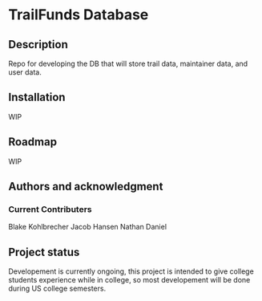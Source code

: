 # TrailFunds Database

## Description
Repo for developing the DB that will store trail data, maintainer data, and user data.

## Installation
WIP

## Roadmap
WIP

## Authors and acknowledgment
### Current Contributers
Blake Kohlbrecher
Jacob Hansen
Nathan Daniel

## Project status
Developement is currently ongoing, this project is intended to give college students experience while in college, so most developement will be done during US college semesters. 
